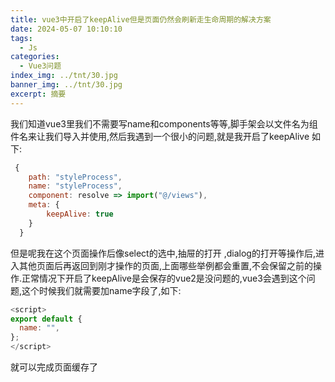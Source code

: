 ```yaml
---
title: vue3中开启了keepAlive但是页面仍然会刷新走生命周期的解决方案
date: 2024-05-07 10:10:10
tags:
  - Js
categories:
  - Vue3问题
index_img: ../tnt/30.jpg
banner_img: ../tnt/30.jpg
excerpt: 摘要
---
```


我们知道vue3里我们不需要写name和components等等,脚手架会以文件名为组件名来让我们导入并使用,然后我遇到一个很小的问题,就是我开启了keepAlive 如下:

```javascript
 {
    path: "styleProcess",
    name: "styleProcess",
    component: resolve => import("@/views"),
    meta: {
        keepAlive: true
    }
  }
```
但是呢我在这个页面操作后像select的选中,抽屉的打开 ,dialog的打开等操作后,进入其他页面后再返回到刚才操作的页面,上面哪些举例都会重置,不会保留之前的操作.正常情况下开启了keepAlive是会保存的vue2是没问题的,vue3会遇到这个问题,这个时候我们就需要加name字段了,如下:

```javascript
<script>
export default {
  name: "",
};
</script>
```
就可以完成页面缓存了
